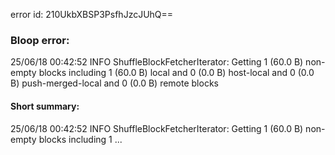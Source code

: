 error id: 210UkbXBSP3PsfhJzcJUhQ==
### Bloop error:

25/06/18 00:42:52 INFO ShuffleBlockFetcherIterator: Getting 1 (60.0 B) non-empty blocks including 1 (60.0 B) local and 0 (0.0 B) host-local and 0 (0.0 B) push-merged-local and 0 (0.0 B) remote blocks
#### Short summary: 

25/06/18 00:42:52 INFO ShuffleBlockFetcherIterator: Getting 1 (60.0 B) non-empty blocks including 1 ...